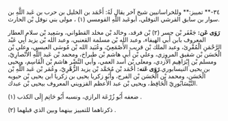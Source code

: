 ٣٤-** تمييز:** وللخراسانيين شيخ آخر يقال لَهُ: أَحْمَد بن الخليل بن حرب بن عَبد اللَّهِ بن سوار بن سابق القرشي النوفلي، أبوعَبد اللَّهِ القومسي (١) ، مولى بني نوفل بْن الحارث.

**رَوَى عَن:** جَعْفَر بْن جسر (٢) بْن فرقد، وخالد بْن مخلد القطواني، وسَعِيد بْن سلام العطار المعروف بابن أَبي الهيفاء، وعبد الله بْن مسلمة القعنبي، وعبد الله بْن يزيد أَبِي عَبْد الرَّحْمَنِ الْمُقْرِئ، وعبد الملك بْن قريب الأَصْمَعِيّ، وعُبَيد الله بْن مُوسَى العبسي، وعلي بْن الْحَسَن بْن شقيق المروزي، وعلي بْن أَبي هاشم بْن طبراخ، ومحمد بْن عَبد اللَّهِ الأَنْصارِيّ، ومسلم بْن إِبْرَاهِيم الأزدي، ومعلى بْن أسد العمي، وأبي النَّضْر هاشم بْن الْقَاسِم، ويحيى بن يحيى النيسابوري.**رَوَى عَنه:** أَحْمَد بْن مُحَمَّد بْن يزيد الزُّهْرِيّ، وعُمَر بْن عَبد اللَّهِ بْن الْحَسَن، ومحمد بْن الْحَسَن بْن الفرج، وأَبُو زكريا يحيى بن زكريا ابن يحيى بْن حيويه النَّيْسَابُورِيّ الْحَافِظ، ويحيى بْن عبد الأعظم القزويني المعروف بيحيى بْن عبدك.

ضعفه أَبُو زُرْعَة الرازي، ونسبه أَبُو حَاتِم إِلَى الكذب (١) .

ذكرناهما للتمييز بينهما وبين الذي قبلهما (٢) .